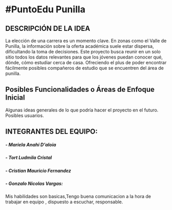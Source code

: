 <h1>#PuntoEdu Punilla</h1>
</p>

</p>
<h2>DESCRIPCIÓN DE LA IDEA</h2>
La elección de una carrera es un momento clave. En zonas como el Valle de Punilla, la información sobre la oferta académica suele estar dispersa, dificultando la toma de decisiones. Este proyecto busca reunir en un solo sitio todos los datos relevantes para que los jóvenes puedan conocer qué, dónde, cómo estudiar cerca de casa. Ofreciendo el plus de poder encontrar fácilmente posibles compañeros de estudio que se encuentren del área de punilla.
<h2>Posibles Funcionalidades o Áreas de Enfoque Inicial</h2>
Algunas ideas generales de lo que podría hacer el proyecto en el futuro. Posibles usuarios.
<h2>INTEGRANTES DEL EQUIPO:</h2>
</p>
<h5>- Mariela Anahi D'aloia</h5>
</p>
<h5>- Tort Ludmila Cristal</h5>
</p>
<h5>- Cristian Mauricio Fernandez</h5>
</p>
<h5>- Gonzalo Nicolas Vargas:</h5>
Mis habilidades son basicas,Tengo buena comunicacion a la hora de trabajar en equipo , dispuesto a escuchar, responsable.
</p>
